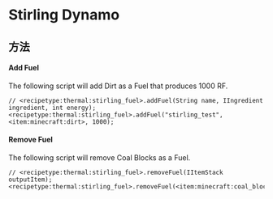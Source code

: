 # Stirling Dynamo

## 方法

#### Add Fuel

The following script will add Dirt as a Fuel that produces 1000 RF.

```zenscript
// <recipetype:thermal:stirling_fuel>.addFuel(String name, IIngredient ingredient, int energy);
<recipetype:thermal:stirling_fuel>.addFuel("stirling_test", <item:minecraft:dirt>, 1000);
```

#### Remove Fuel

The following script will remove Coal Blocks as a Fuel.

```zenscript
// <recipetype:thermal:stirling_fuel>.removeFuel(IItemStack outputItem);
<recipetype:thermal:stirling_fuel>.removeFuel(<item:minecraft:coal_block>);
```
